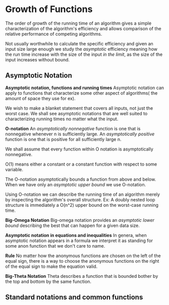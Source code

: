# Growth of Functions
The order of growth of the running time of an algorithm gives a simple characterization of the algorithm's efficiency and allows comparison of the relative performance of competing algorithms. 

Not usually worthwhile to calculate the specific efficiency and given an input size large enough we study the *asymptotic* efficiency meaning how the run time increase with the size of the input *in the limit*, as the size of the input increases without bound. 

## Asymptotic Notation
**Asymptotic notation, functions and running times**
Asymptotic notation can apply to functions that characterize some other aspect of algorithms( the amount of space they use for ex).

We wish to make a blanket statement that covers all inputs, not just the worst case. We shall see asymptotic notations that are well suited to characterizing running times no matter what the input.

**O-notation**
An *asymptotically nonnegative* function is one that is nonnegative whenever n is sufficiently large.
An *asymptotically positive* function is one that is positive for all sufficiently large n.

We shall assume that every function within O notation is asymptotically nonnegative. 

O(1) means either a constant or a constant function with respect to some variable. 

The O-notation asymptotically bounds a function from above and below. When we have only an *asymptotic upper bound* we use O-notation. 

Using O-notation we can describe the running time of an algorithm merely by inspecting the algorithm's overall structure. 
Ex: A doubly nested loop structure is immediately a O(n^2) upper bound on the worst-case running time.

**Big-Omega Notation**
Big-omega notation provides an *asymptotic lower bound* describing the best that can happen for a given data size.

**Asymptotic notation in equations and inequalities**
In genera, when asymptotic notation appears in a formula we interpret it as standing for some anon function that we don't care to name. 

**Rule**
No matter how the anonymous functions are chosen on the left of the equal sign, there is a way to choose the anonymous functions on the right of the equal sign to make the equation valid. 



**Big-Theta Notation**
Theta describes a function that is bounded bother by the top and bottom by the same function. 

## Standard notations and common functions